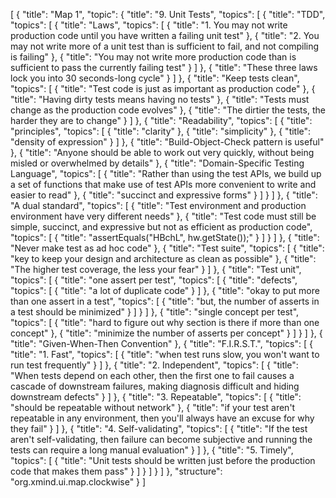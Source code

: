 [
  {
    "title": "Map 1",
    "topic": {
      "title": "9. Unit Tests",
      "topics": [
        {
          "title": "TDD",
          "topics": [
            {
              "title": "Laws",
              "topics": [
                {
                  "title": "1. You may not write production code until you have written a failing unit test"
                },
                {
                  "title": "2. You may not write more of a unit test than is sufficient to fail, and not compiling is failing"
                },
                {
                  "title": "You may not write more production code than is sufficient to pass the currently failing test"
                }
              ]
            },
            {
              "title": "These three laws lock you into 30 seconds-long cycle"
            }
          ]
        },
        {
          "title": "Keep tests clean",
          "topics": [
            {
              "title": "Test code is just as important as production code"
            },
            {
              "title": "Having dirty tests means having no tests"
            },
            {
              "title": "Tests must change as the production code evolves"
            },
            {
              "title": "The dirtier the tests, the harder they are to change"
            }
          ]
        },
        {
          "title": "Readability",
          "topics": [
            {
              "title": "principles",
              "topics": [
                {
                  "title": "clarity"
                },
                {
                  "title": "simplicity"
                },
                {
                  "title": "density of expression"
                }
              ]
            },
            {
              "title": "Build-Object-Check pattern is useful"
            },
            {
              "title": "Anyone should be able to work out very quickly, without being misled or overwhelmed by details"
            },
            {
              "title": "Domain-Specific Testing Language",
              "topics": [
                {
                  "title": "Rather than using the test APIs, we build up a set of functions that make use of test APIs more convenient to write and easier to read"
                },
                {
                  "title": "succinct and expressive forms"
                }
              ]
            }
          ]
        },
        {
          "title": "A dual standard",
          "topics": [
            {
              "title": "Test environment and production environment have very different needs"
            },
            {
              "title": "Test code must still be simple, succinct, and expressive but not as efficient as production code",
              "topics": [
                {
                  "title": "assertEquals(\"HBchL\", hw.getState());"
                }
              ]
            }
          ]
        },
        {
          "title": "Never make test as ad hoc code"
        },
        {
          "title": "Test suite",
          "topics": [
            {
              "title": "key to keep your design and architecture as clean as possible"
            },
            {
              "title": "The higher test coverage, the less your fear"
            }
          ]
        },
        {
          "title": "Test unit",
          "topics": [
            {
              "title": "one assert per test",
              "topics": [
                {
                  "title": "defects",
                  "topics": [
                    {
                      "title": "a lot of duplicate code"
                    }
                  ]
                },
                {
                  "title": "okay to put more than one assert in a test",
                  "topics": [
                    {
                      "title": "but, the number of asserts in a test should be minimized"
                    }
                  ]
                }
              ]
            },
            {
              "title": "single concept per test",
              "topics": [
                {
                  "title": "hard to figure out why section is there if more than one concept"
                },
                {
                  "title": "minimize the number of asserts per concept"
                }
              ]
            }
          ]
        },
        {
          "title": "Given-When-Then Convention"
        },
        {
          "title": "F.I.R.S.T.",
          "topics": [
            {
              "title": "1. Fast",
              "topics": [
                {
                  "title": "when test runs slow, you won't want to run test frequently"
                }
              ]
            },
            {
              "title": "2. Independent",
              "topics": [
                {
                  "title": "When tests depend on each other, then the first one to fail causes a cascade of downstream failures, making diagnosis difficult and hiding downstream defects"
                }
              ]
            },
            {
              "title": "3. Repeatable",
              "topics": [
                {
                  "title": "should be repeatable without network"
                },
                {
                  "title": "if your test aren't repeatable in any environment, then you'll always have an excuse for why they fail"
                }
              ]
            },
            {
              "title": "4. Self-validating",
              "topics": [
                {
                  "title": "If the test aren't self-validating, then failure can become subjective and running the tests can require a long manual evaluation"
                }
              ]
            },
            {
              "title": "5. Timely",
              "topics": [
                {
                  "title": "Unit tests should be written just before the production code that makes them pass"
                }
              ]
            }
          ]
        }
      ]
    },
    "structure": "org.xmind.ui.map.clockwise"
  }
]